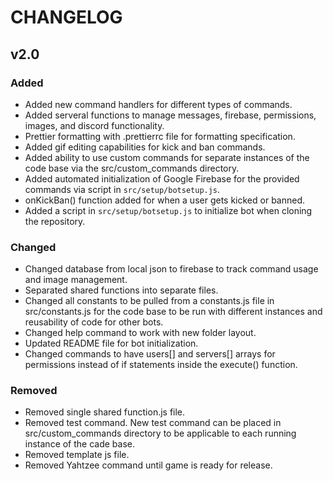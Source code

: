 # CHANGELOG

## v2.0

### Added

- Added new command handlers for different types of commands.
- Added serveral functions to manage messages, firebase, permissions, images, and discord functionality.
- Prettier formatting with .prettierrc file for formatting specification.
- Added gif editing capabilities for kick and ban commands.
- Added ability to use custom commands for separate instances of the code base via the src/custom_commands directory.
- Added automated initialization of Google Firebase for the provided commands via script in `src/setup/botsetup.js`.
- onKickBan() function added for when a user gets kicked or banned.
- Added a script in `src/setup/botsetup.js` to initialize bot when cloning the repository.

### Changed

- Changed database from local json to firebase to track command usage and image management.
- Separated shared functions into separate files.
- Changed all constants to be pulled from a constants.js file in src/constants.js for the code base to be run with different instances and reusability of code for other bots.
- Changed help command to work with new folder layout.
- Updated README file for bot initialization.
- Changed commands to have users[] and servers[] arrays for permissions instead of if statements inside the execute() function.

### Removed

- Removed single shared function.js file.
- Removed test command. New test command can be placed in src/custom_commands directory to be applicable to each running instance of the cade base.
- Removed template js file.
- Removed Yahtzee command until game is ready for release.
